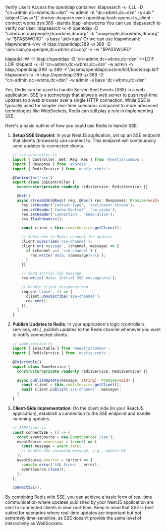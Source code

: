 Verify Users
Access the openldap container:
ldapsearch -x -LLL -D "cn=admin,dc=wbms,dc=dsn" -w admin -b "dc=wbms,dc=dsn" -s sub "(objectClass=*)"
docker-dsnpose exec openldap bash
openssl s_client -connect wbms.dsn:389 -starttls ldap -showcerts
You can use ldapsearch to verify our user:
ldapsearch -x -h openldap -D "uid=ruan,ou=people,dc=wbms,dc=org" -b "ou=people,dc=wbms,dc=org" -w "$PASSWORD" -s base 'uid=ruan'
Or we can use ldapwhoami:
ldapwhoami -vvv -h ldap://openldap:389 -p 389 -D 'uid=ruan,ou=people,dc=wbms,dc=org' -x -w "$PASSWORD"

ldapadd -W -H ldap://openldap -D 'cn=admin,dc=wbms,dc=dsn' <<LDIF
LDIF
ldapadd -x -D 'cn=admin,dc=wbms,dc=dsn' -w admin -h ldap://openldap:389 -p 389  -f  '/assets/openldap/custom/ldif/bootstrap.ldif'
ldapsearch -x -h ldap://openldap:389 -p 389  -D "cn=admin,dc=wbms,dc=dsn"  -w admin -s base 'dc=wbms,dc=dsn'


Yes, Redis can be used to handle Server-Sent Events (SSE) in a web application. SSE is a technology that allows a web server to push real-time updates to a web browser over a single HTTP connection. While SSE is typically used for simpler real-time scenarios compared to more advanced technologies like WebSockets, Redis can still play a role in implementing SSE.

Here's a basic outline of how you could use Redis to handle SSE:

1. **Setup SSE Endpoint**:
   In your NestJS application, set up an SSE endpoint that clients (browsers) can connect to. This endpoint will continuously send updates to connected clients.

   ```typescript
   // sse.controller.ts
   import { Controller, Get, Req, Res } from '@nestjs/common';
   import { Response } from 'express';
   import { RedisService } from 'nestjs-redis';

   @Controller('sse')
   export class SSEController {
     constructor(private readonly redisService: RedisService) {}

     @Get()
     async streamSSE(@Req() req, @Res() res: Response): Promise<void> {
       res.setHeader('Content-Type', 'text/event-stream');
       res.setHeader('Cache-Control', 'no-cache');
       res.setHeader('Connection', 'keep-alive');
       res.flushHeaders();

       const client = this.redisService.getClient();

       // Subscribe to Redis channel for updates
       client.subscribe('sse-channel');
       client.on('message', (channel, message) => {
         if (channel === 'sse-channel') {
           res.write(`data: ${message}\n\n`);
         }
       });

       // Send initial SSE message
       res.write('data: Initial SSE message\n\n');

       // Handle client disconnection
       req.on('close', () => {
         client.unsubscribe('sse-channel');
         res.end();
       });
     }
   }
   ```

2. **Publish Updates to Redis**:
   In your application's logic (controllers, services, etc.), publish updates to the Redis channel whenever you want to notify connected clients.

   ```typescript
   // some.service.ts
   import { Injectable } from '@nestjs/common';
   import { RedisService } from 'nestjs-redis';

   @Injectable()
   export class SomeService {
     constructor(private readonly redisService: RedisService) {}

     async publishUpdate(message: string): Promise<void> {
       const client = this.redisService.getClient();
       await client.publish('sse-channel', message);
     }
   }
   ```

3. **Client-Side Implementation**:
   On the client side (in your ReactJS application), establish a connection to the SSE endpoint and handle incoming updates.

   ```javascript
   // SSEClient.js
   const connectSSE = () => {
     const eventSource = new EventSource('/sse');
     eventSource.onmessage = (event) => {
       const message = event.data;
       // Handle the incoming message, e.g., update UI
     };
     eventSource.onerror = (error) => {
       console.error('SSE Error:', error);
       eventSource.close();
     };
   };

   connectSSE();
   ```

By combining Redis with SSE, you can achieve a basic form of real-time communication where updates published by your NestJS application are sent to connected clients in near real-time. Keep in mind that SSE is best suited for scenarios where real-time updates are important but not extremely time-sensitive, as SSE doesn't provide the same level of interactivity as WebSockets.

